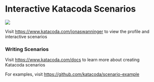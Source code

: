 # Interactive Katacoda Scenarios

[![](http://shields.katacoda.com/katacoda/jonaswanninger/count.svg)](https://www.katacoda.com/jonaswanninger "Get your profile on Katacoda.com")

Visit https://www.katacoda.com/jonaswanninger to view the profile and interactive scenarios

### Writing Scenarios
Visit https://www.katacoda.com/docs to learn more about creating Katacoda scenarios

For examples, visit https://github.com/katacoda/scenario-example
